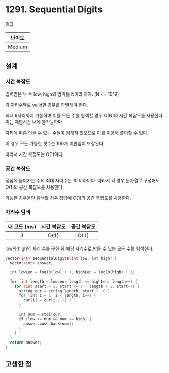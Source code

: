 # 1291. Sequential Digits

[링크](https://leetcode.com/problems/sequential-digits/)

| 난이도 |
| :----: |
| Medium |

## 설계

### 시간 복잡도

입력받은 두 수 low, high의 범위를 N이라 하자. (N <= 10^9)

각 자리수별로 valid한 경우를 판별해야 한다.

최대 9자리까지 가능하며 이를 모든 수를 탐색할 경우 O(N)의 시간 복잡도를 사용한다. 이는 제한시간 내에 불가능하다.

자리에 따른 만들 수 있는 수들이 정해져 있으므로 이를 이용해 풀이할 수 있다.

이 경우 모든 가능한 갯수는 100개 미만임이 보장된다.

따라서 시간 복잡도는 O(1)이다.

### 공간 복잡도

정답에 들어가는 수의 최대 자리수는 10 이하이다. 따라서 각 경우 문자열로 구성해도 O(1)의 공간 복잡도를 사용한다.

가능한 경우들만 탐색할 경우 정답에 O(1)의 공간 복잡도를 사용한다.

### 자리수 탐색

| 내 코드 (ms) | 시간 복잡도 | 공간 복잡도 |
| :----------: | :---------: | :---------: |
|      3       |    O(1)     |    O(1)     |

low와 high의 자리 수를 구한 뒤 해당 자리수로 만들 수 있는 모든 수를 탐색한다.

```cpp
vector<int> sequentialDigits(int low, int high) {
  vector<int> answer;

  int lowLen = log10(low) + 1, highLen = log10(high) + 1;

  for (int length = lowLen; length <= highLen; length++) {
    for (int start = 1; start <= 9 - length + 1; start++) {
      string cur = string(length, start + '0');
      for (int i = 1; i < length; i++) {
        cur[i] = cur[i - 1] + 1;
      }

      int num = stoi(cur);
      if (low <= num && num <= high) {
        answer.push_back(num);
      }
    }
  }
  return answer;
}
```

## 고생한 점
